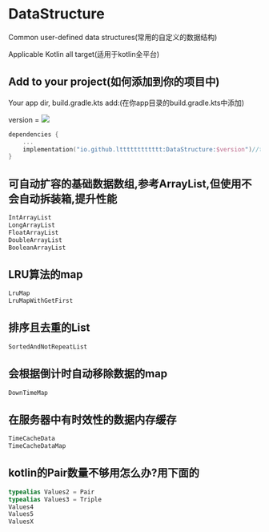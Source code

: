 # DataStructure

Common user-defined data structures(常用的自定义的数据结构)

Applicable Kotlin all target(适用于kotlin全平台)

## Add to your project(如何添加到你的项目中)

Your app dir, build.gradle.kts add:(在你app目录的build.gradle.kts中添加)

version = [![](https://img.shields.io/maven-central/v/io.github.ltttttttttttt/DataStructure)](https://repo1.maven.org/maven2/io/github/ltttttttttttt/DataStructure/)

```kotlin
dependencies {
    ...
    implementation("io.github.ltttttttttttt:DataStructure:$version")//this, such as 1.0.12
}
```

## 可自动扩容的基础数据数组,参考ArrayList<T>,但使用不会自动拆装箱,提升性能

```kotlin
IntArrayList
LongArrayList
FloatArrayList
DoubleArrayList
BooleanArrayList
```

## LRU算法的map

```kotlin
LruMap
LruMapWithGetFirst
```

## 排序且去重的List

```kotlin
SortedAndNotRepeatList
```

## 会根据倒计时自动移除数据的map

```kotlin
DownTimeMap
```

## 在服务器中有时效性的数据内存缓存

```kotlin
TimeCacheData
TimeCacheDataMap
```

## kotlin的Pair数量不够用怎么办?用下面的

```kotlin
typealias Values2 = Pair
typealias Values3 = Triple
Values4
Values5
ValuesX
```
